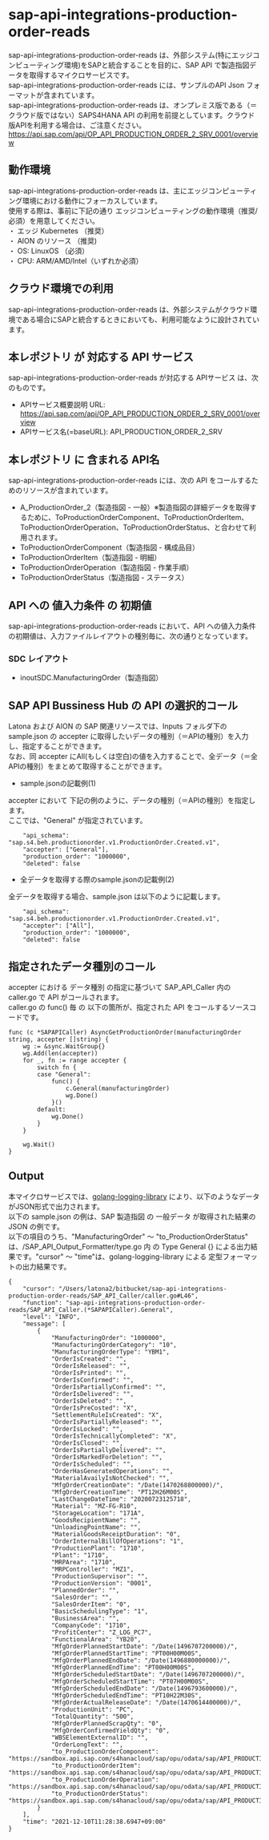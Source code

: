 # sap-api-integrations-production-order-reads  
sap-api-integrations-production-order-reads は、外部システム(特にエッジコンピューティング環境)をSAPと統合することを目的に、SAP API で製造指図データを取得するマイクロサービスです。    
sap-api-integrations-production-order-reads には、サンプルのAPI Json フォーマットが含まれています。   
sap-api-integrations-production-order-reads は、オンプレミス版である（＝クラウド版ではない）SAPS4HANA API の利用を前提としています。クラウド版APIを利用する場合は、ご注意ください。   
https://api.sap.com/api/OP_API_PRODUCTION_ORDER_2_SRV_0001/overview    

## 動作環境  

sap-api-integrations-production-order-reads は、主にエッジコンピューティング環境における動作にフォーカスしています。  
使用する際は、事前に下記の通り エッジコンピューティングの動作環境（推奨/必須）を用意してください。  
・ エッジ Kubernetes （推奨）    
・ AION のリソース （推奨)    
・ OS: LinuxOS （必須）    
・ CPU: ARM/AMD/Intel（いずれか必須）    

## クラウド環境での利用

sap-api-integrations-production-order-reads は、外部システムがクラウド環境である場合にSAPと統合するときにおいても、利用可能なように設計されています。  

## 本レポジトリ が 対応する API サービス
sap-api-integrations-production-order-reads が対応する APIサービス は、次のものです。

* APIサービス概要説明 URL: https://api.sap.com/api/OP_API_PRODUCTION_ORDER_2_SRV_0001/overview  
* APIサービス名(=baseURL): API_PRODUCTION_ORDER_2_SRV

## 本レポジトリ に 含まれる API名
sap-api-integrations-production-order-reads には、次の API をコールするためのリソースが含まれています。  

* A_ProductionOrder_2（製造指図 - 一般）※製造指図の詳細データを取得するために、ToProductionOrderComponent、ToProductionOrderItem、ToProductionOrderOperation、ToProductionOrderStatus、と合わせて利用されます。
* ToProductionOrderComponent（製造指図 - 構成品目）
* ToProductionOrderItem（製造指図 - 明細）
* ToProductionOrderOperation（製造指図 - 作業手順）
* ToProductionOrderStatus（製造指図 - ステータス）

## API への 値入力条件 の 初期値
sap-api-integrations-production-order-reads において、API への値入力条件の初期値は、入力ファイルレイアウトの種別毎に、次の通りとなっています。  

### SDC レイアウト

* inoutSDC.ManufacturingOrder（製造指図）

## SAP API Bussiness Hub の API の選択的コール

Latona および AION の SAP 関連リソースでは、Inputs フォルダ下の sample.json の accepter に取得したいデータの種別（＝APIの種別）を入力し、指定することができます。  
なお、同 accepter にAll(もしくは空白)の値を入力することで、全データ（＝全APIの種別）をまとめて取得することができます。  

* sample.jsonの記載例(1)  

accepter において 下記の例のように、データの種別（＝APIの種別）を指定します。  
ここでは、"General" が指定されています。    
  
```
	"api_schema": "sap.s4.beh.productionorder.v1.ProductionOrder.Created.v1",
	"accepter": ["General"],
	"production_order": "1000000",
	"deleted": false
```
  
* 全データを取得する際のsample.jsonの記載例(2)  

全データを取得する場合、sample.json は以下のように記載します。  

```
	"api_schema": "sap.s4.beh.productionorder.v1.ProductionOrder.Created.v1",
	"accepter": ["All"],
	"production_order": "1000000",
	"deleted": false
```



## 指定されたデータ種別のコール

accepter における データ種別 の指定に基づいて SAP_API_Caller 内の caller.go で API がコールされます。  
caller.go の func() 毎 の 以下の箇所が、指定された API をコールするソースコードです。  

```
func (c *SAPAPICaller) AsyncGetProductionOrder(manufacturingOrder string, accepter []string) {
	wg := &sync.WaitGroup{}
	wg.Add(len(accepter))
	for _, fn := range accepter {
		switch fn {
		case "General":
			func() {
				c.General(manufacturingOrder)
				wg.Done()
			}()
		default:
			wg.Done()
		}
	}

	wg.Wait()
}
```

## Output  
本マイクロサービスでは、[golang-logging-library](https://github.com/latonaio/golang-logging-library) により、以下のようなデータがJSON形式で出力されます。  
以下の sample.json の例は、SAP 製造指図 の 一般データ が取得された結果の JSON の例です。  
以下の項目のうち、"ManufacturingOrder" ～ "to_ProductionOrderStatus" は、/SAP_API_Output_Formatter/type.go 内 の Type General {} による出力結果です。"cursor" ～ "time"は、golang-logging-library による 定型フォーマットの出力結果です。  

```
{
	"cursor": "/Users/latona2/bitbucket/sap-api-integrations-production-order-reads/SAP_API_Caller/caller.go#L46",
	"function": "sap-api-integrations-production-order-reads/SAP_API_Caller.(*SAPAPICaller).General",
	"level": "INFO",
	"message": [
		{
			"ManufacturingOrder": "1000000",
			"ManufacturingOrderCategory": "10",
			"ManufacturingOrderType": "YBM1",
			"OrderIsCreated": "",
			"OrderIsReleased": "",
			"OrderIsPrinted": "",
			"OrderIsConfirmed": "",
			"OrderIsPartiallyConfirmed": "",
			"OrderIsDelivered": "",
			"OrderIsDeleted": "",
			"OrderIsPreCosted": "X",
			"SettlementRuleIsCreated": "X",
			"OrderIsPartiallyReleased": "",
			"OrderIsLocked": "",
			"OrderIsTechnicallyCompleted": "X",
			"OrderIsClosed": "",
			"OrderIsPartiallyDelivered": "",
			"OrderIsMarkedForDeletion": "",
			"OrderIsScheduled": "",
			"OrderHasGeneratedOperations": "",
			"MaterialAvailyIsNotChecked": "",
			"MfgOrderCreationDate": "/Date(1470268800000)/",
			"MfgOrderCreationTime": "PT12H26M00S",
			"LastChangeDateTime": "20200723125718",
			"Material": "MZ-FG-R10",
			"StorageLocation": "171A",
			"GoodsRecipientName": "",
			"UnloadingPointName": "",
			"MaterialGoodsReceiptDuration": "0",
			"OrderInternalBillOfOperations": "1",
			"ProductionPlant": "1710",
			"Plant": "1710",
			"MRPArea": "1710",
			"MRPController": "MZ1",
			"ProductionSupervisor": "",
			"ProductionVersion": "0001",
			"PlannedOrder": "",
			"SalesOrder": "",
			"SalesOrderItem": "0",
			"BasicSchedulingType": "1",
			"BusinessArea": "",
			"CompanyCode": "1710",
			"ProfitCenter": "Z_LOG_PC7",
			"FunctionalArea": "YB20",
			"MfgOrderPlannedStartDate": "/Date(1496707200000)/",
			"MfgOrderPlannedStartTime": "PT00H00M00S",
			"MfgOrderPlannedEndDate": "/Date(1496880000000)/",
			"MfgOrderPlannedEndTime": "PT00H00M00S",
			"MfgOrderScheduledStartDate": "/Date(1496707200000)/",
			"MfgOrderScheduledStartTime": "PT07H00M00S",
			"MfgOrderScheduledEndDate": "/Date(1496793600000)/",
			"MfgOrderScheduledEndTime": "PT10H22M30S",
			"MfgOrderActualReleaseDate": "/Date(1470614400000)/",
			"ProductionUnit": "PC",
			"TotalQuantity": "500",
			"MfgOrderPlannedScrapQty": "0",
			"MfgOrderConfirmedYieldQty": "0",
			"WBSElementExternalID": "",
			"OrderLongText": "",
			"to_ProductionOrderComponent": "https://sandbox.api.sap.com/s4hanacloud/sap/opu/odata/sap/API_PRODUCTION_ORDER_2_SRV/A_ProductionOrder_2('1000000')/to_ProductionOrderComponent",
			"to_ProductionOrderItem": "https://sandbox.api.sap.com/s4hanacloud/sap/opu/odata/sap/API_PRODUCTION_ORDER_2_SRV/A_ProductionOrder_2('1000000')/to_ProductionOrderItem",
			"to_ProductionOrderOperation": "https://sandbox.api.sap.com/s4hanacloud/sap/opu/odata/sap/API_PRODUCTION_ORDER_2_SRV/A_ProductionOrder_2('1000000')/to_ProductionOrderOperation",
			"to_ProductionOrderStatus": "https://sandbox.api.sap.com/s4hanacloud/sap/opu/odata/sap/API_PRODUCTION_ORDER_2_SRV/A_ProductionOrder_2('1000000')/to_ProductionOrderStatus"
		}
	],
	"time": "2021-12-10T11:28:38.6947+09:00"
}
```
